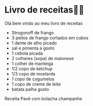 

 # Livro de receitas:man_cook:



 Olá bem vindo ao meu livro de receitas

 -  Strogonoff de frango
 -  3 peitos de frango cortados em cubos
-  1 dente de alho picado
-  sal e pimenta a gosto
-  1 cebola picada
-  2 colheres (sopa) de maionese
-  1 colher de manteiga
-  1/2 copo de ketchup
-  1/3 copo de mostarda
-  1 copo de cogumelos
-  1 copo de creme de leite
-  batata palha gosto



Receita Pavê com bolacha champanhe
